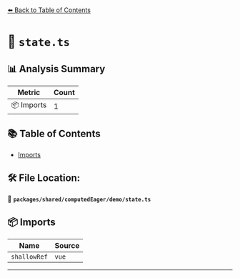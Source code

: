 [⬅️ Back to Table of Contents](../../../../index.md)

# 📄 `state.ts`

## 📊 Analysis Summary

| Metric | Count |
|--------|-------|
| 📦 Imports | 1 |

## 📚 Table of Contents

- [Imports](#imports)

## 🛠️ File Location:
📂 **`packages/shared/computedEager/demo/state.ts`**

## 📦 Imports

| Name | Source |
|------|--------|
| `shallowRef` | `vue` |


---